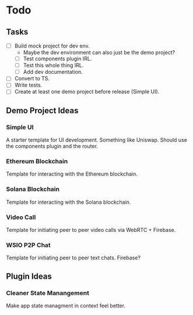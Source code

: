 # Todo

## Tasks 

- [ ] Build mock project for dev env.
     - Maybe the dev environment can also just be the demo project? 
    - [ ] Test components plugin IRL.
    - [ ] Test this whole thing IRL.
    - [ ] Add dev documentation.
   
- [ ] Convert to TS.
- [ ] Write tests.
- [ ] Create at least one demo project before release (Simple UI).

## Demo Project Ideas
### Simple UI
A starter template for UI development. Something like Uniswap. Should use the components plugin and the router.

### Ethereum Blockchain
Template for interacting with the Ethereum blockchain.

### Solana Blockchain
Template for interacting with the Solana blockchain.

### Video Call
Template for initiating peer to peer video calls via WebRTC + Firebase. 

### WSIO P2P Chat
Template for initiating peer to peer text chats. Firebase? 

## Plugin Ideas

### Cleaner State Manangement
Make app state managment in context feel better.
